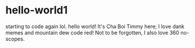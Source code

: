 # hello-world1
starting to code again lol. hello world!
It's Cha Boi Timmy here; I love dank memes and mountain dew code red!
Not to be forgotten, I also love 360 no-scopes.
